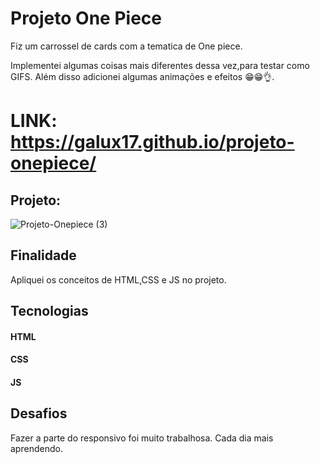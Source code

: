 # Projeto One Piece


Fiz um carrossel de cards com a tematica de One piece.

Implementei algumas coisas mais diferentes dessa vez,para testar como GIFS.
Além disso adicionei algumas animações e efeitos 😁😁👌.


# LINK: https://galux17.github.io/projeto-onepiece/

## Projeto:
![Projeto-Onepiece (3)](https://user-images.githubusercontent.com/103261889/233757704-c64cc716-3ef4-4e82-a041-e3094c0dd223.gif)









## Finalidade
Apliquei os conceitos de HTML,CSS e JS no projeto.



## Tecnologias

#### HTML
#### CSS
#### JS

## Desafios 
Fazer a parte do responsivo foi muito trabalhosa.
Cada dia mais aprendendo.
